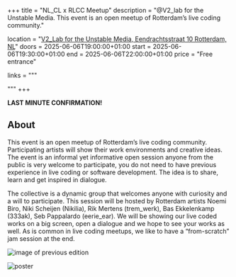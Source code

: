 +++
title       = "NL_CL x RLCC Meetup"
description = "@V2_lab for the Unstable Media. This event is an open meetup of Rotterdam’s live coding community."

location    = "[V2_Lab for the Unstable Media, Eendrachtsstraat 10 Rotterdam, NL](https://www.openstreetmap.org/node/6766334767)"
doors       = 2025-06-06T19:00:00+01:00
start       = 2025-06-06T19:30:00+01:00
end         = 2025-06-06T22:00:00+01:00
price       = "Free entrance"

links = """
  <!-- ### [» Go to eventpage ](https://v2.nl/events/rotterdam-live-coders-community-meetup-2025-iv) -->
"""
+++

**LAST MINUTE CONFIRMATION!**

## About

This event is an open meetup of Rotterdam’s live coding community. Participating artists will show their work environments and creative ideas. The event is an informal yet informative open session anyone from the public is very welcome to participate, you do not need to have previous experience in live coding or software development. The idea is to share, learn and get inspired in dialogue.

The collective is a dynamic group that welcomes anyone with curiosity and a will to participate. This session will be hosted by Rotterdam artists Noemi Biro, Niki Scheijen (Nikilia), Rik Mertens (trem_werk), Bas Ekkelenkamp (333ak), Seb Pappalardo (eerie_ear). We will be showing our live coded works on a big screen, open a dialogue and we hope to see your works as well. As is common in live coding meetups, we like to have a “from-scratch” jam session at the end.

![image of previous edition](/photos/rlcc-2025-01-13/Flo-Verhulst-V2-13jan-22.jpg)

![poster](/photos/rlcc/Live-coders-2025-3.jpg)  